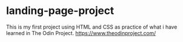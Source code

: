 # landing-page-project

This is my first project using HTML and CSS as practice of what i have learned in The Odin Project. 
https://www.theodinproject.com/
